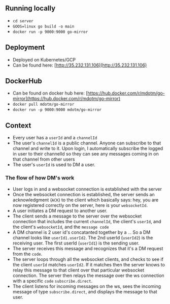 ## Running locally
- `cd server`
- `GOOS=linux go build -o main`
- `docker run -p 9000:9000 go-mirror`

## Deployment
- Deployed on Kubernetes/GCP
- Can be found here: [http://35.232.131.106](http://35.232.131.106)

## DockerHub
- Can be found on docker hub here: [https://hub.docker.com/r/mdotm/go-mirror](https://hub.docker.com/r/mdotm/go-mirror)
- `docker pull mdotm/go-mirror`
- `docker run -p 9000:9000 mdotm/go-mirror`

## Context
- Every user has a `userId` and a `channelId`
- The user's `channelId` is a public channel. Anyone can subscribe to
that channel and write to it. Upon login, I automatically subscribe the
logged in user to their channelId so they can see any messages coming in on
that channel from other users
- The user's `userId` is used to DM a user.

### The flow of how DM's work
- User logs in and a websocket connection is established with the
server
- Once the websocket connection is established, the server sends an
acknowledgment (`ACK`) to the client which basically says: hey, you are now
registered correctly on the server, here is your `websocketId`.
- A user initiates a DM request to another user.
- The client sends a message to the server over the websocket connection that
includes the current `channelId`, the client's `userId`, and the
client's `websocketId`, and the `message code`
- A DM channel is 2 user id's concatanted together by a `.`. So a DM channel
looks like `userId1.userId2`. The 2nd userId (`userId2`) is the receiving user.
The first userId (`userId1`) is the sending user.
- The server receives this message and recognizes that it's a DM request from
the `code`.
- The server loops through all the websocket clients, and checks to see if
the client `userId` matches `userId2`. If it matches then the server knows
to relay this message to that client over that particular websocket connection.
The server then relays the message over the ws connection with a specific `code`
`subscribe.direct`.
- The client listens for incoming messages on the ws, sees the incoming message
of type `subscribe.direct`, and displays the message to that user.

